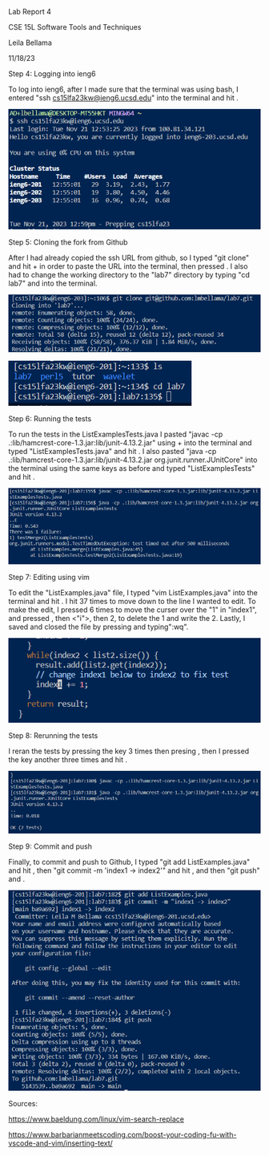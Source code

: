 Lab Report 4

CSE 15L Software Tools and Techniques

Leila Bellama

11/18/23


Step 4: Logging into ieng6

To log into ieng6, after I made sure that the terminal was using bash, I entered "ssh cs15lfa23kw@ieng6.ucsd.edu" into the terminal and hit <enter>.

![Image](step4.PNG)

Step 5: Cloning the fork from Github

After I had already copied the ssh URL from github, so I typed "git clone" and hit <Ctrl> + <v> in order to paste the URL into the terminal, then pressed <enter>. I also had to change the working directory to the "lab7" directory by typing "cd lab7" and <enter> into the terminal.

![Image](step5.PNG)

![Image](step5.1.PNG)

Step 6: Running the tests

To run the tests in the ListExamplesTests.java I pasted "javac -cp .:lib/hamcrest-core-1.3.jar:lib/junit-4.13.2.jar" using <ctrl> + <v> into the terminal and typed "ListExamplesTests.java" and hit <enter>. I also pasted "java -cp .:lib/hamcrest-core-1.3.jar:lib/junit-4.13.2.jar org.junit.runner.JUnitCore" into the terminal using the same keys as before and typed "ListExamplesTests" and hit <enter>.

![Image](tests1.PNG)

Step 7: Editing using vim

To edit the "ListExamples.java" file, I typed "vim ListExamples.java" into the terminal and hit <enter>. I hit <j> 37 times to move down to the line I wanted to edit. To make the edit, I pressed <h> 6 times to move the curser over the "1" in "index1", and pressed <x>, then <"i">, then 2, to delete the 1 and write the 2. Lastly, I saved and closed the file by pressing <esc> and typing":wq".

![Image](step7.PNG)

Step 8: Rerunning the tests

I reran the tests by pressing the <up> key 3 times then presing <enter>, then I pressed the <up> key another three times and hit <enter>.

![Image](tests2.PNG)

Step 9: Commit and push

Finally, to commit and push to Github, I typed "git add ListExamples.java" and hit <enter>, then "git commit -m 'index1 -> index2'" and hit <enter>, and then "git push" and <enter>.

![Image](step8.PNG)

Sources:

https://www.baeldung.com/linux/vim-search-replace

https://www.barbarianmeetscoding.com/boost-your-coding-fu-with-vscode-and-vim/inserting-text/
